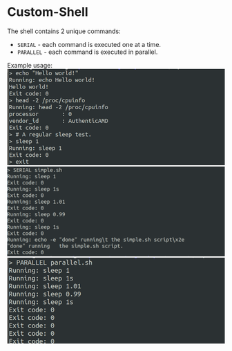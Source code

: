 # Custom-Shell
The shell contains 2 unique commands: 
- `SERIAL` - each command is executed one at a time.
- `PARALLEL` - each command is executed in parallel.

Example usage:
![example 1](/examples/ex1.PNG)
![example 2](/examples/ex2.PNG)
![example 3](/examples/ex3.PNG)
